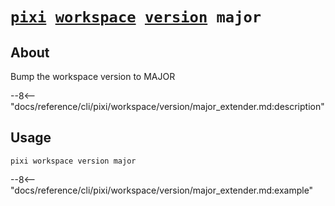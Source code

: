 <!--- This file is autogenerated. Do not edit manually! -->
# <code>[pixi](../../../pixi.md) [workspace](../../workspace.md) [version](../version.md) major</code>

## About
Bump the workspace version to MAJOR

--8<-- "docs/reference/cli/pixi/workspace/version/major_extender.md:description"

## Usage
```
pixi workspace version major
```

--8<-- "docs/reference/cli/pixi/workspace/version/major_extender.md:example"
